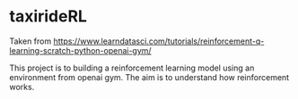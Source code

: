 # taxirideRL 

Taken from https://www.learndatasci.com/tutorials/reinforcement-q-learning-scratch-python-openai-gym/

This project is to building a reinforcement learning model using an environment from openai gym.  The aim is to understand how reinforcement works.
